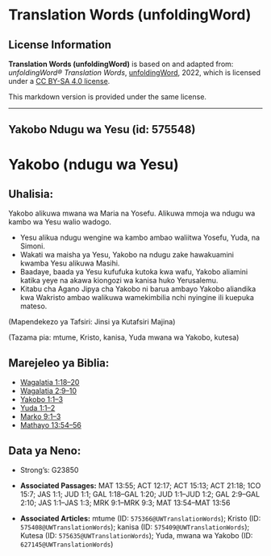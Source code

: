 # Translation Words (unfoldingWord)

## License Information

**Translation Words (unfoldingWord)** is based on and adapted from: _unfoldingWord® Translation Words_, [unfoldingWord](https://unfoldingword.org/utw), 2022, which is licensed under a [CC BY-SA 4.0 license](https://creativecommons.org/licenses/by-sa/4.0/legalcode.en).

This markdown version is provided under the same license.



--------------------------------

## Yakobo Ndugu wa Yesu (id: 575548)

Yakobo (ndugu wa Yesu)
======================

Uhalisia:
---------

Yakobo alikuwa mwana wa Maria na Yosefu. Alikuwa mmoja wa ndugu wa kambo wa Yesu walio wadogo.

* Yesu alikua ndugu wengine wa kambo ambao waliitwa Yosefu, Yuda, na Simoni.
* Wakati wa maisha ya Yesu, Yakobo na ndugu zake hawakuamini kwamba Yesu alikuwa Masihi.
* Baadaye, baada ya Yesu kufufuka kutoka kwa wafu, Yakobo aliamini katika yeye na akawa kiongozi wa kanisa huko Yerusalemu.
* Kitabu cha Agano Jipya cha Yakobo ni barua ambayo Yakobo aliandika kwa Wakristo ambao walikuwa wamekimbilia nchi nyingine ili kuepuka mateso.

(Mapendekezo ya Tafsiri: Jinsi ya Kutafsiri Majina)

(Tazama pia: mtume, Kristo, kanisa, Yuda mwana wa Yakobo, kutesa)

Marejeleo ya Biblia:
--------------------

* [Wagalatia 1:18–20](https://ref.ly/Gal1:18-Gal1:20)
* [Wagalatia 2:9–10](https://ref.ly/Gal2:9-Gal2:10)
* [Yakobo 1:1–3](https://ref.ly/Jas1:1-Jas1:3)
* [Yuda 1:1–2](https://ref.ly/Jude1:1-Jude1:2)
* [Marko 9:1–3](https://ref.ly/Mark9:1-Mark9:3)
* [Mathayo 13:54–56](https://ref.ly/Matt13:54-Matt13:56)

Data ya Neno:
-------------

* Strong’s: G23850

* **Associated Passages:** MAT 13:55; ACT 12:17; ACT 15:13; ACT 21:18; 1CO 15:7; JAS 1:1; JUD 1:1; GAL 1:18–GAL 1:20; JUD 1:1–JUD 1:2; GAL 2:9–GAL 2:10; JAS 1:1–JAS 1:3; MRK 9:1–MRK 9:3; MAT 13:54–MAT 13:56
* **Associated Articles:** mtume (ID: `575366@UWTranslationWords`); Kristo (ID: `575408@UWTranslationWords`); kanisa (ID: `575409@UWTranslationWords`); Kutesa (ID: `575635@UWTranslationWords`); Yuda, mwana wa Yakobo (ID: `627145@UWTranslationWords`)

